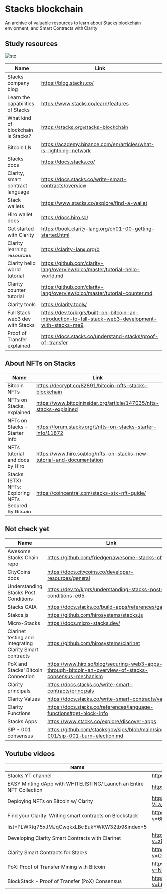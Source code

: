 # Stacks blockchain 
An archive of valuable resources to learn about Stacks blockchain enviorment, and Smart Contracts with Clarity


## Study resources

![stx](https://github.com/Yudai-creator/stacks-blockchain-resources/blob/master/RUulPfMUEbxgVTrm3pUv62uBD6mOh3pjCwdULn2kqiY.webp)


| Name          | Link|
| ------------- | ------------- |
| Stacks company blog           |https://blog.stacks.co/|
| Learn the capabilities of Stacks           |https://www.stacks.co/learn/features|
| What kind of blockchain is Stacks?          |https://stacks.org/stacks-blockchain|
| Bitcoin LN           |https://academy.binance.com/en/articles/what-is-lightning-network|
| Stacks docs          |https://docs.stacks.co/|
| Clarity, smart contract language          |https://docs.stacks.co/write-smart-contracts/overview|
| Stack wallets          |https://www.stacks.co/explore/find-a-wallet|
| Hiro wallet docs           |https://docs.hiro.so/|
| Get started with Clarity          |https://book.clarity-lang.org/ch01-00-getting-started.html|
| Clarity learning resources          |https://clarity-lang.org/d|
| Clarity hello world tutorial         |https://github.com/clarity-lang/overview/blob/master/tutorial-hello-world.md|
| Clarity counter tutorial         |https://github.com/clarity-lang/overview/blob/master/tutorial-counter.md|
| Clarity tools         |https://clarity.tools/|
| Full Stack web3 dev with Stacks          |https://dev.to/krgrs/built-on-bitcoin-an-introduction-to-full-stack-web3-development-with-stacks-me9|
| Proof of Transfer explained        |https://docs.stacks.co/understand-stacks/proof-of-transfer|


## About NFTs on Stacks

| Name          | Link|
| ------------- | ------------- |
| Bitcoin NFTs           |https://decrypt.co/82891/bitcoin-nfts-stacks-blockchain|
| NFTs on Stacks, explained         |https://www.bitcoininsider.org/article/147035/nfts-stacks-explained|
| NFTs on Stacks - Starter Info          |https://forum.stacks.org/t/nfts-on-stacks-starter-info/11872|
| NFTs tutorial and docs by Hiro          |https://www.hiro.so/blog/nfts-on-stacks-new-tutorial-and-documentation|
| Stacks (STX) NFTs: Exploring NFTs Secured By Bitcoin          |https://coincentral.com/stacks-stx-nft-guide/|



## Not check yet


| Name          | Link|
| ------------- | ------------- |
| Awesome Stacks Chain repo           |https://github.com/friedger/awesome-stacks-chain|
| CityCoins docs          |https://docs.citycoins.co/developer-resources/general|
| Understanding Stacks Post Conditions         |https://dev.to/krgrs/understanding-stacks-post-conditions-e65|
| Stacks GAIA         |https://docs.stacks.co/build-apps/references/gaia|
| Stakcs.js         |https://github.com/hirosystems/stacks.js|
| Micro-Stacks         |https://docs.micro-stacks.dev/|
| Clarinet testing and integrating Clarity Smart contracts         |https://github.com/hirosystems/clarinet|
| PoX and Stacks' Bitcoin Connection         |https://www.hiro.so/blog/securing-web3-apps-through-bitcoin-an-overview-of-stacks-consensus-mechanism|
| Clarity principals   |https://docs.stacks.co/write-smart-contracts/principals|
| Clarity Values   |https://docs.stacks.co/write-smart-contracts/values|
| Clarity Functions |https://docs.stacks.co/references/language-functions#get-block-info|
| Stacks Apps  |https://www.stacks.co/explore/discover-apps|
| SIP - 001 consensus |https://github.com/stacksgov/sips/blob/main/sips/sip-001/sip-001-burn-election.md|


## Youtube videos

| Name          | Link|
| ------------- | ------------- |
| Stacks YT channel           |https://www.youtube.com/c/Blockstack|
| EASY Minting dApp with WHITELISTING/ Launch an Entire NFT Collection          |https://www.youtube.com/watch?v=cLB7u0KQFIs&
| Deploying NFTs on Bitcoin w/ Clarity         |https://www.youtube.com/watch?v=XlI-VLa_J3I&list=PLWRtq75xJMJqCwqkxLBcjEukYWKW32tb9&index=1&t=1955s|
| Find your Clarity: Writing smart contracts on Blockstack          |https://www.youtube.com/watch?v=6bwcC2_B4so&list=PLWRtq75xJMJqCwqkxLBcjEukYWKW32tb9&index=3|
list=PLWRtq75xJMJqCwqkxLBcjEukYWKW32tb9&index=5|
| Developing Clarity Smart Contracts with Clarinet          |https://www.youtube.com/watch?v=zERDftjl6k8&list=PLWRtq75xJMJqCwqkxLBcjEukYWKW32tb9&index=10|
| Clarity Smart Contracts for Stacks          |https://www.youtube.com/watch?v=OAVwd6SNJVU&list=PLWRtq75xJMJqCwqkxLBcjEukYWKW32tb9&index=12|
| PoX: Proof of Transfer Mining with Bitcoin          |https://www.youtube.com/watch?v=NY_eUrIcWOY&list=PLWRtq75xJMJqCwqkxLBcjEukYWKW32tb9&index=16|
| BlockStack - Proof of Transfer (PoX) Consensus         |https://www.youtube.com/watch?v=L6U2npZwv84&list=PLWRtq75xJMJqCwqkxLBcjEukYWKW32tb9&index=25|




